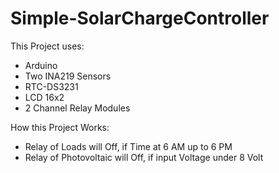 # Simple-SolarChargeController
This Project uses: 
  - Arduino
  - Two INA219 Sensors
  - RTC-DS3231
  - LCD 16x2
  - 2 Channel Relay Modules
  
How this Project Works:
  - Relay of Loads will Off, if Time at 6 AM up to 6 PM
  - Relay of Photovoltaic will Off, if input Voltage under 8 Volt
